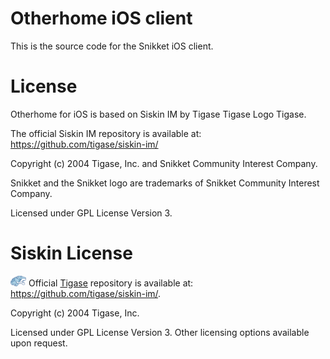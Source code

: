 # Otherhome iOS client

This is the source code for the Snikket iOS client.

# License

Otherhome for iOS is based on Siskin IM by Tigase Tigase Logo Tigase.

The official Siskin IM repository is available at: https://github.com/tigase/siskin-im/

Copyright (c) 2004 Tigase, Inc. and Snikket Community Interest Company.

Snikket and the Snikket logo are trademarks of Snikket Community Interest Company.

Licensed under GPL License Version 3.



# Siskin License

<img alt="Tigase Tigase Logo" src="https://github.com/tigase/website-assets/blob/master/tigase/images/tigase-logo.png?raw=true" width="25"/> Official <a href="https://tigase.net/">Tigase</a> repository is available at: https://github.com/tigase/siskin-im/.

Copyright (c) 2004 Tigase, Inc.

Licensed under GPL License Version 3. Other licensing options available upon request.
